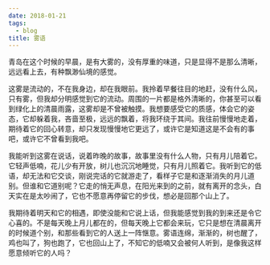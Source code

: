 ```yaml
---
date: 2018-01-21
tags:
  - blog
title: 雾语
---
```


青岛在这个时候的早晨，是有大雾的，没有厚重的味道，只是显得不是那么清晰，远远看上去，有种飘渺仙境的感觉。

<!--more-->

这雾是流动的，不在我身边，却在我眼前。我拎着早餐往目的地赶，没有什么风，只有雾，但我却分明感觉到它的流动。周围的一片都是格外清晰的，你甚至可以看到绿化上的清晨雨露，这雾却是不曾被触摸。我想要感受它的质感，体会它的姿态，它却躲着我，吝啬至极，远远的飘着，将我环绕于其间。我往前慢慢地走着，期待着它的回心转意，却只发现慢慢地它更远了，或许它是知道这是不会有的事吧，或许它不曾看到我吧。

我能听到这雾在说话，说着昨晚的故事，故事里没有什么人物，只有月儿陪着它。它轻声低喃，花儿少有开放，树儿也沉沉地睡觉，只有月儿照着它。我听到它的低语，却无法和它交谈，刚说完话的它就游走了，看样子它是和逐渐消失的月儿道别。但谁和它道别呢？它走的悄无声息，在阳光来到的之前，就有离开的念头，白天实在是太吵闹了，它也不愿意再停留它的步伐，想必是回那个山上了。

我期待着明天和它的相遇，即使没能和它说上话，但我能感觉到我的到来还是令它心喜的。不是每天晚上月儿都在的，但每天晚上它都会来玩，它只是想在清晨离开的时候道个别，和那些看到它的人送上一阵惬意。雾语连绵，渐渐的，树也醒了，鸡也叫了，狗也跑了，它也回山上了，不知它的低喃又会被何人听到，是像我这样愿意倾听它的人吗？
